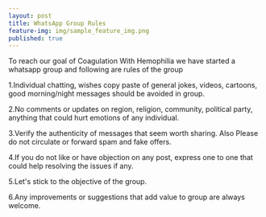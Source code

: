 ```yaml
---
layout: post
title: WhatsApp Group Rules
feature-img: img/sample_feature_img.png
published: true
---
```

To reach our goal of Coagulation With Hemophilia we have started a whatsapp group and following are rules of the group
  
1.Individual chatting, wishes  copy paste of general jokes, videos, cartoons, good morning/night messages should be avoided in group. 

2.No comments or updates on region, religion, community, political party, anything that could hurt emotions of any individual.
 
3.Verify the authenticity of messages that seem worth sharing. Also Please do not circulate or forward spam and fake offers.

4.If you do not like or have objection on any post, express one to one that could help resolving the issues if any.

5.Let's stick to the objective of the group.

6.Any improvements or suggestions that add value to group are always welcome.